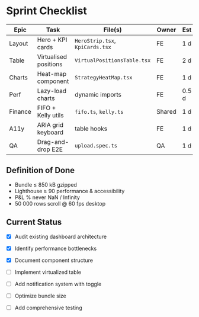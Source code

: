 # Sprint Checklist

| Epic | Task | File(s) | Owner | Est |
|------|------|---------|-------|-----|
| Layout | Hero + KPI cards | `HeroStrip.tsx`, `KpiCards.tsx` | FE | 1 d |
| Table | Virtualised positions | `VirtualPositionsTable.tsx` | FE | 2 d |
| Charts | Heat-map component | `StrategyHeatMap.tsx` | FE | 1 d |
| Perf | Lazy-load charts | dynamic imports | FE | 0.5 d |
| Finance | FIFO + Kelly utils | `fifo.ts`, `kelly.ts` | Shared | 1 d |
| A11y | ARIA grid keyboard | table hooks | FE | 1 d |
| QA | Drag-and-drop E2E | `upload.spec.ts` | QA | 1 d |

## Definition of Done
- Bundle ≤ 850 kB gzipped  
- Lighthouse ≥ 90 performance & accessibility  
- P&L % never NaN / Infinity  
- 50 000 rows scroll @ 60 fps desktop  

## Current Status
- [x] Audit existing dashboard architecture
- [x] Identify performance bottlenecks
- [x] Document component structure
- [ ] Implement virtualized table
- [ ] Add notification system with toggle
- [ ] Optimize bundle size
- [ ] Add comprehensive testing 
 
 
 
